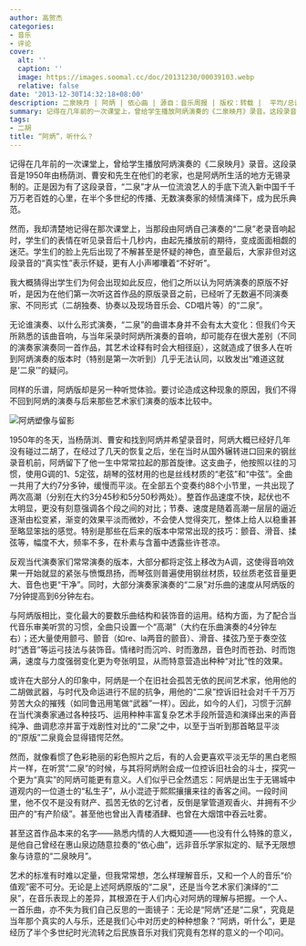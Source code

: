 ```yaml
---
author: 高贺杰
categories:
- 音乐
- 评论
cover:
  alt: ''
  caption: ''
  image: https://images.soomal.cc/doc/20131230/00039103.webp
  relative: false
date: '2013-12-30T14:32:18+08:00'
description: 二泉映月 | 阿炳 | 依心曲 | 源自：音乐周报 | 版权：转载 |  平均/总评分：10.00/60
summary: 记得在几年前的一次课堂上，曾给学生播放阿炳演奏的《二泉映月》录音。这段录音是1950年由杨荫浏、曹安和先生在他们的老家，也是阿炳所生活的地方无锡录制的。正是因为有了这段录音，“二泉”才从一位流浪艺人的手底下流入新中国千千万万老百姓的心里，在半个多世纪的传播、无数演奏家的倾情演绎下，成为民乐典范……
tags:
- 二胡
title: “阿炳”，听什么？
---
```


记得在几年前的一次课堂上，曾给学生播放阿炳演奏的《二泉映月》录音。这段录音是1950年由杨荫浏、曹安和先生在他们的老家，也是阿炳所生活的地方无锡录制的。正是因为有了这段录音，“二泉”才从一位流浪艺人的手底下流入新中国千千万万老百姓的心里，在半个多世纪的传播、无数演奏家的倾情演绎下，成为民乐典范。

然而，我却清楚地记得在那次课堂上，当那段由阿炳自己演奏的“二泉”老录音响起时，学生们的表情在听见录音后十几秒内，由起先播放前的期待，变成面面相觑的迷茫。学生们的脸上先后出现了不解甚至是怀疑的神色，直至最后，大家非但对这段录音的“真实性”表示怀疑，更有人小声嘟囔着“不好听”。

我大概猜得出学生们为何会出现如此反应，他们之所以认为阿炳演奏的原版不好听，是因为在他们第一次听这首作品的原版录音之前，已经听了无数遍不同演奏家、不同形式（二胡独奏、协奏以及现场音乐会、CD唱片等）的“二泉”。

无论谁演奏、以什么形式演奏，“二泉”的曲谱本身并不会有太大变化：但我们今天所熟悉的该曲音响，与当年采录时阿炳所演奏的音响，却可能存在很大差别（不同的演奏家演奏同一首作品，其艺术诠释有时会大相径庭），这就造成了很多人在听到阿炳演奏的版本时（特别是第一次听到）几乎无法认同，以致发出“难道这就是‘二泉’”的疑问。

同样的乐谱，阿炳版却是另一种听觉体验。要讨论造成这种现象的原因，我们不得不回到阿炳的演奏与后来那些艺术家们演奏的版本比较中。

![阿炳塑像与留影](https://images.soomal.cc/doc/20120702/00020826.webp)





1950年的冬天，当杨荫浏、曹安和找到阿炳并希望录音时，阿炳大概已经好几年没有碰过二胡了，在经过了几天的恢复之后，坐在当时从国外辗转进口回来的钢丝录音机前，阿炳留下了他一生中常常拉起的那首旋律。这支曲子，他按照以往的习惯，使用G调的1、5定弦，胡琴的弦材用的也是丝线材质的“老弦”和“中弦”。全曲一共用了大约7分多钟，缓慢而平淡。在全部五个变奏约88个小节里，一共出现了两次高潮（分别在大约3分45秒和5分50秒两处）。整首作品速度不快，起伏也不太明显，更没有刻意强调各个段之间的对比；节奏、速度是随着高潮一层层的逼近逐渐由松变紧，渐变的效果平淡而微妙，不会使人觉得突兀，整体上给人以稳重甚至略显笨拙的感觉。特别是那些在后来的版本中常常出现的技巧：颤音、滑音、揉弦等，幅度不大，频率不多，在朴素与含蓄中透露些许苍凉。

反观当代演奏家们常常演奏的版本，大部分都将定弦上移改为A调，这使得音响效果一开始就显的紧张与愤慨昂扬，而琴弦则普遍使用钢丝材质，较丝质老弦音量更大、音色也更“干净”。同时，大部分演奏家演奏的“二泉”对乐曲的速度从阿炳版的7分钟提高到6分钟左右。

与阿炳版相比，变化最大的要数乐曲结构和装饰音的运用。结构方面，为了配合当代音乐审美听赏的习惯，全曲只设置一个“高潮”（大约在乐曲演奏的4分钟左右）；还大量使用颤弓、颤音（如re、la两音的颤音）、滑音、揉弦乃至于奏空弦时“透音”等运弓技法与装饰音。情绪时而沉吟、时而激昂，音色时而苍劲、时而饱满，速度与力度强弱变化更为夸张明显，从而特意营造出种种“对比”性的效果。

或许在大部分人的印象中，阿炳是一个在旧社会孤苦无依的民间艺术家，他用他的二胡做武器，与时代及命运进行不屈的抗争，用他的“二泉”控诉旧社会对千千万万劳苦大众的摧残（如同鲁迅用笔做“武器”一样）。因此，如今的人们，习惯于沉醉在当代演奏家通过各种技巧、运用种种丰富复杂艺术手段所营造和演绎出来的声音纯净、曲调悲凉并富于戏剧性对比的“二泉”之中，以至于当听到那首略显平淡的“原版”二泉竟会显得错愕茫然。

然而，就像看惯了色彩艳丽的彩色照片之后，有的人会更喜欢平淡无华的黑白老照片一样，在听赏“二泉”的时候，与其将阿炳附会成一位控诉旧社会的斗士，探究一个更为“真实”的阿炳可能更有意义。人们似乎已全然遗忘：阿炳是出生于无锡城中道观内的一位道士的“私生子”，从小混迹于熙熙攘攘来往的香客之间。一段时间里，他不仅不是没有财产、孤苦无依的乞讨者，反倒是掌管道观香火、并拥有不少田产的“有产阶级”。甚至他也曾出入青楼酒肆、也曾在大烟馆中吞云吐雾。

甚至这首作品本来的名字――熟悉内情的人大概知道――也没有什么特殊的意义，是他自己曾经在惠山泉边随意拉奏的“依心曲”，远非音乐学家拟定的、赋予无限想象与诗意的“二泉映月”。

艺术的标准有时难以定量，但我常常想，怎么样理解音乐，又和一个人的音乐“价值观”密不可分。无论是上述阿炳原版的“二泉”，还是当今艺术家们演绎的“二泉”，在音乐表现上的差异，其根源在于人们内心对阿炳的理解与把握。一个人、一首乐曲，亦不失为我们自己反思的一面镜子：无论是“阿炳”还是“二泉”，究竟是当年那个真实的人与乐，还是我们心中对历史的种种想象？“阿炳，听什么”，更是经历了半个多世纪时光流转之后民族音乐对我们究竟有怎样的意义的一个叩问。